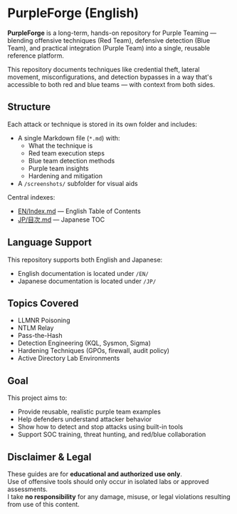 #  PurpleForge (English)

**PurpleForge** is a long-term, hands-on repository for Purple Teaming — blending offensive techniques (Red Team), defensive detection (Blue Team), and practical integration (Purple Team) into a single, reusable reference platform.

This repository documents techniques like credential theft, lateral movement, misconfigurations, and detection bypasses in a way that's accessible to both red and blue teams — with context from both sides.

## Structure

Each attack or technique is stored in its own folder and includes:
- A single Markdown file (`*.md`) with:
  - What the technique is
  - Red team execution steps
  - Blue team detection methods
  - Purple team insights
  - Hardening and mitigation
- A `/screenshots/` subfolder for visual aids

Central indexes:
- [EN/Index.md](./EN/Index.md) — English Table of Contents
- [JP/目次.md](./JP/目次.md) — Japanese TOC

## Language Support

This repository supports both English and Japanese:
- English documentation is located under `/EN/`
- Japanese documentation is located under `/JP/`

## Topics Covered

- LLMNR Poisoning
- NTLM Relay
- Pass-the-Hash
- Detection Engineering (KQL, Sysmon, Sigma)
- Hardening Techniques (GPOs, firewall, audit policy)
- Active Directory Lab Environments

## Goal

This project aims to:
- Provide reusable, realistic purple team examples
- Help defenders understand attacker behavior
- Show how to detect and stop attacks using built-in tools
- Support SOC training, threat hunting, and red/blue collaboration

##  Disclaimer & Legal

These guides are for **educational and authorized use only**.  
Use of offensive tools should only occur in isolated labs or approved assessments.  
I take **no responsibility** for any damage, misuse, or legal violations resulting from use of this content.
